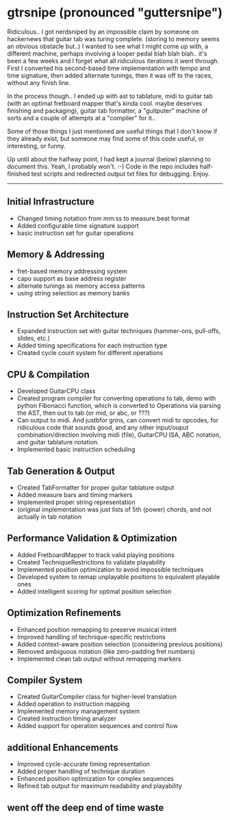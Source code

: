 # gtrsnipe (pronounced "guttersnipe")

Ridiculous.. I got nerdsniped by an impossible claim by someone on hackernews that guitar tab was turing complete. (storing to memory seems an obvious obstacle but..) 
I wanted to see what I might come up with, a different machine, perhaps involving a looper pedal blah blah blah.. it's been a few weeks and I forget what all ridiculous iterations it went through.  First I converted his second-based time implementation with tempo and time signature, then added alternate tunings, then it was off to the races, without any finish line. 

In the process though.. I ended up with ast to tablature, midi to guitar tab (with an optimal fretboard mapper that's kinda cool. maybe deserves finishing and packaging), guitar tab formatter, a "guitputer" machine of sorts and a couple of attempts at a "compiler" for it.. 

Some of those things I just mentioned are useful things that I don't know if they already exist, but someone may find some of this code useful, or interesting, or funny.

Up until about the halfway point, I had kept a journal (below) planning to document this. Yeah, I probably won't. :-)
Code in the repo includes half-finished test scripts and redirected output txt files for debugging. Enjoy.

-----

## Initial Infrastructure

- Changed timing notation from mm:ss to measure.beat format
- Added configurable time signature support
- basic instruction set for guitar operations

## Memory & Addressing

- fret-based memory addressing system
- capo support as base address register
- alternate tunings as memory access patterns
- using string selection as memory banks

## Instruction Set Architecture

- Expanded instruction set with guitar techniques (hammer-ons, pull-offs, slides, etc.)
- Added timing specifications for each instruction type
- Created cycle count system for different operations

## CPU & Compilation

- Developed GuitarCPU class
- Created program compiler for converting operations to tab, demo with python Fibonacci function, which is converted to Operations via parsing the AST, then out to tab (or mid, or abc, or ???)
- Can output to midi. And justbfor grins, can convert midi to opcodes, for ridiculous code that sounds good, and any other input/ouput combination/direction involving midi (file), GuitarCPU ISA, ABC notation, and guitar tablature notation. 
- Implemented basic instruction scheduling

## Tab Generation & Output

- Created TabFormatter for proper guitar tablature output
- Added measure bars and timing markers
- Implemented proper string representation
- (original implementation was just lists of 5th (power) chords, and not actually in tab notation

## Performance Validation & Optimization

- Added FretboardMapper to track valid playing positions
- Created TechniqueRestrictions to validate playability
- Implemented position optimization to avoid impossible techniques
- Developed system to remap unplayable positions to equivalent playable ones
- Added intelligent scoring for optimal position selection

## Optimization Refinements

- Enhanced position remapping to preserve musical intent
- Improved handling of technique-specific restrictions
- Added context-aware position selection (considering previous positions)
- Removed ambiguous notation (like zero-padding fret numbers)
- Implemented clean tab output without remapping markers

## Compiler System

- Created GuitarCompiler class for higher-level translation
- Added operation to instruction mapping
- Implemented memory management system
- Created instruction timing analyzer
- Added support for operation sequences and control flow

## additional Enhancements

- Improved cycle-accurate timing representation
- Added proper handling of technique duration
- Enhanced position optimization for complex sequences
- Refined tab output for maximum readability and playability

## went off the deep end of time waste
